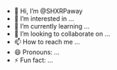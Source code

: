 - 👋 Hi, I’m @SHXRPaway
- 👀 I’m interested in ...
- 🌱 I’m currently learning ...
- 💞️ I’m looking to collaborate on ...
- 📫 How to reach me ...
- 😄 Pronouns: ...
- ⚡ Fun fact: ...

<!---
SHXRPaway/SHXRPaway is a ✨ special ✨ repository because its `README.md` (this file) appears on your GitHub profile.
You can click the Preview link to take a look at your changes.
--->

